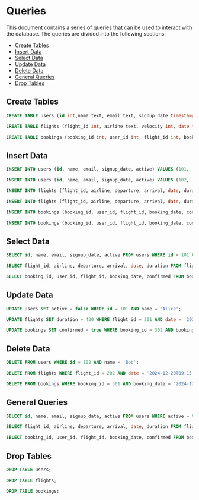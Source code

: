 # Queries

This document contains a series of queries that can be used to interact with the database. The queries are divided into the following sections:

- [Create Tables](#create-tables)
- [Insert Data](#insert-data)
- [Select Data](#select-data)
- [Update Data](#update-data)
- [Delete Data](#delete-data)
- [General Queries](#general-queries)
- [Drop Tables](#drop-tables)

## Create Tables

```sql
CREATE TABLE users (id int,name text, email text, signup_date timestamp, active boolean, PRIMARY KEY (id, name));
```

```sql
CREATE TABLE flights (flight_id int, airline text, velocity int, date timestamp, duration int, PRIMARY KEY (flight_id, date));
```

```sql
CREATE TABLE bookings (booking_id int, user_id int, flight_id int, booking_date timestamp, confirmed boolean, PRIMARY KEY (booking_id, booking_date));
```

## Insert Data

```sql
INSERT INTO users (id, name, email, signup_date, active) VALUES (101, 'Alice', 'alice@example.com', '2024-12-01T15:00:00+00:00', true);
```

```sql
INSERT INTO users (id, name, email, signup_date, active) VALUES (102, 'Bob', 'bob@example.com', '2024-12-02T12:30:00+00:00', false);
```

```sql
INSERT INTO flights (flight_id, airline, departure, arrival, date, duration) VALUES (201, 'AirwaysX', 'New York', 'London', '2024-12-19T20:00:00+00:00', 420);
```

```sql
INSERT INTO flights (flight_id, airline, departure, arrival, date, duration) VALUES (202, 'JetSet', 'Paris', 'Tokyo', '2024-12-20T09:15:00+00:00', 870);
```

```sql
INSERT INTO bookings (booking_id, user_id, flight_id, booking_date, confirmed) VALUES (301, 101, 201, '2024-12-10T14:00:00+00:00', true);
```

```sql
INSERT INTO bookings (booking_id, user_id, flight_id, booking_date, confirmed) VALUES (302, 102, 202, '2024-12-15T18:45:00+00:00', false);
```

## Select Data

```sql
SELECT id, name, email, signup_date, active FROM users WHERE id = 101 AND name = 'Alice';
```

```sql
SELECT flight_id, airline, departure, arrival, date, duration FROM flights WHERE flight_id = 201 AND date = '2024-12-19T20:00:00+00:00';
```

```sql
SELECT booking_id, user_id, flight_id, booking_date, confirmed FROM bookings WHERE booking_id = 301 AND booking_date = '2024-12-10T14:00:00+00:00';
```

## Update Data

```sql
UPDATE users SET active = false WHERE id = 101 AND name = 'Alice';
```

```sql
UPDATE flights SET duration = 430 WHERE flight_id = 201 AND date = '2024-12-19T20:00:00+00:00';
```

```sql
UPDATE bookings SET confirmed = true WHERE booking_id = 302 AND booking_date = '2024-12-15T18:45:00+00:00';
```

## Delete Data

```sql
DELETE FROM users WHERE id = 102 AND name = 'Bob';
```

```sql
DELETE FROM flights WHERE flight_id = 202 AND date = '2024-12-20T09:15:00+00:00';
```

```sql
DELETE FROM bookings WHERE booking_id = 301 AND booking_date = '2024-12-10T14:00:00+00:00';
```

## General Queries

```sql
SELECT id, name, email, signup_date, active FROM users WHERE active = true;
```

```sql
SELECT flight_id, airline, departure, arrival, date, duration FROM flights WHERE departure = 'New York' AND date >= '2024-12-01T00:00:00+00:00';
```

```sql
SELECT booking_id, user_id, flight_id, booking_date, confirmed FROM bookings WHERE confirmed = false AND booking_date < '2024-12-20T00:00:00+00:00';
```

## Drop Tables

```sql
DROP TABLE users;
```

```sql
DROP TABLE flights;
```

```sql
DROP TABLE bookings;
```
